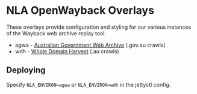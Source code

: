 NLA OpenWayback Overlays
========================

These overlays provide configuration and styling for our various instances of
the Wayback web archive replay tool.

* agwa - [Australian Government Web Archive](http://webarchive.nla.gov.au/gov/) (.gov.au crawls)
* wdh - [Whole Domain Harvest](http://dl.nla.gov.au/wdh/) (.au crawls)

Deploying
---------

Specify `NLA_ENVIRON=agwa` or `NLA_ENVIRON=wdh` in the jettyctl config.
